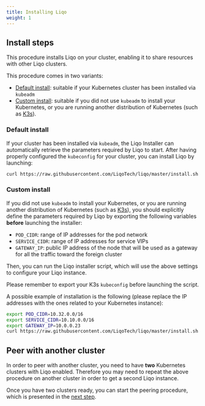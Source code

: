 ```yaml
---
title: Installing Liqo
weight: 1
---
```


## Install steps

This procedure installs Liqo on your cluster, enabling it to share resources with other Liqo clusters.

This procedure comes in two variants:
* [Default install](#default-install): suitable if your Kubernetes cluster has been installed via `kubeadm`
* [Custom install](#custom-install): suitable if you did not use `kubeadm` to install your Kubernetes, or you are running another distribution of Kubernetes (such as [K3s](https://k3s.io/)).


### Default install

If your cluster has been installed via `kubeadm`, the Liqo Installer can automatically retrieve the parameters required by Liqo to start.
After having properly configured the `kubeconfig` for your cluster, you can install Liqo by launching: 

```bash
curl https://raw.githubusercontent.com/LiqoTech/liqo/master/install.sh | bash
```

<!-- TODO: please specify what do you have to do to 'configure the kubeconfig', which does not look obvious to me. -->


### Custom install

If you did not use `kubeadm` to install your Kubernetes, or you are running another distribution of Kubernetes (such as [K3s](https://k3s.io/)), you should explicitly define the parameters required by Liqo by exporting the following variables **before** launching the installer:

* `POD_CIDR`: range of IP addresses for the pod network
* `SERVICE_CIDR`: range of IP addresses for service VIPs
* `GATEWAY_IP`: public IP address of the node that will be used as a gateway for all the traffic toward the foreign cluster

<!-- TODO: please be more specific about which IP addresses you have to tell for POD and SERVICE CIDR: are those the one configured on your local cluster? In this case, can you please make an example about how to get them in K3s? -->

Then, you can run the Liqo installer script, which will use the above settings to configure your Liqo instance.

Please remember to export your K3s `kubeconfig` before launching the script.

<!-- TODO: please specify what do you have to do to 'export the kubeconfig', which does not look obvious to me. -->

A possible example of installation is the following (please replace the IP addresses with the ones related to your Kubernetes instance):
```bash
export POD_CIDR=10.32.0.0/16
export SERVICE_CIDR=10.10.0.0/16
export GATEWAY_IP=10.0.0.23
curl https://raw.githubusercontent.com/LiqoTech/liqo/master/install.sh | bash
```

## Peer with another cluster

In order to peer with another cluster, you need to have **two** Kubernetes clusters with Liqo enabled.
Therefore you may need to repeat the above procedure on another cluster in order to get a second Liqo instance.

Once you have two clusters ready, you can start the peering procedure, which is presented in the [next step](../peer).

